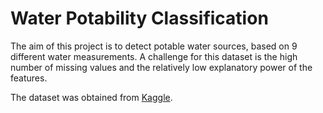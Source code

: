 # Water Potability Classification

The aim of this project is to detect potable water sources, based on 9 different water measurements. A challenge for this dataset is the high number of missing values and the relatively low explanatory power of the features.

The dataset was obtained from [Kaggle](https://www.kaggle.com/adityakadiwal/water-potability).

